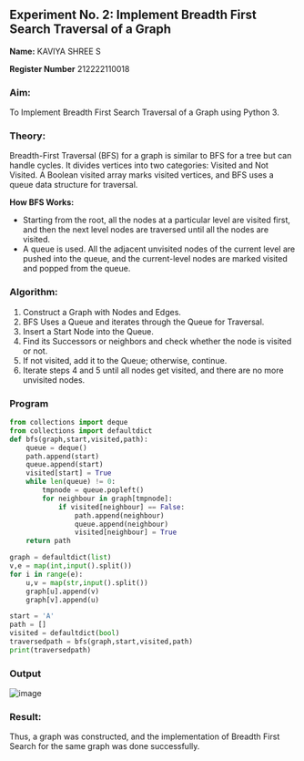 ## Experiment No. 2: Implement Breadth First Search Traversal of a Graph

**Name:** KAVIYA SHREE S

**Register Number** 212222110018 

### Aim:
To Implement Breadth First Search Traversal of a Graph using Python 3.

### Theory:
Breadth-First Traversal (BFS) for a graph is similar to BFS for a tree but can handle cycles. It divides vertices into two categories: Visited and Not Visited. A Boolean visited array marks visited vertices, and BFS uses a queue data structure for traversal.

**How BFS Works:**
- Starting from the root, all the nodes at a particular level are visited first, and then the next level nodes are traversed until all the nodes are visited.
- A queue is used. All the adjacent unvisited nodes of the current level are pushed into the queue, and the current-level nodes are marked visited and popped from the queue.

### Algorithm:
1. Construct a Graph with Nodes and Edges.
2. BFS Uses a Queue and iterates through the Queue for Traversal.
3. Insert a Start Node into the Queue.
4. Find its Successors or neighbors and check whether the node is visited or not.
5. If not visited, add it to the Queue; otherwise, continue.
6. Iterate steps 4 and 5 until all nodes get visited, and there are no more unvisited nodes.

### Program
```python
from collections import deque
from collections import defaultdict
def bfs(graph,start,visited,path):
    queue = deque()
    path.append(start)
    queue.append(start)
    visited[start] = True
    while len(queue) != 0:
        tmpnode = queue.popleft()
        for neighbour in graph[tmpnode]:
            if visited[neighbour] == False:
                path.append(neighbour)
                queue.append(neighbour)
                visited[neighbour] = True
    return path

graph = defaultdict(list)
v,e = map(int,input().split())
for i in range(e):
    u,v = map(str,input().split())
    graph[u].append(v)
    graph[v].append(u)

start = 'A'
path = []
visited = defaultdict(bool)
traversedpath = bfs(graph,start,visited,path)
print(traversedpath)
```
### Output 
![image](https://github.com/manojvenaram/19AI405FUNDAMENTALSOFARTIFICIALINTELLIGENCE/assets/94165064/aca0bf6c-b025-4b0c-905e-80cdc7e0da01)



### Result:
Thus, a graph was constructed, and the implementation of Breadth First Search for the same graph was done successfully.
